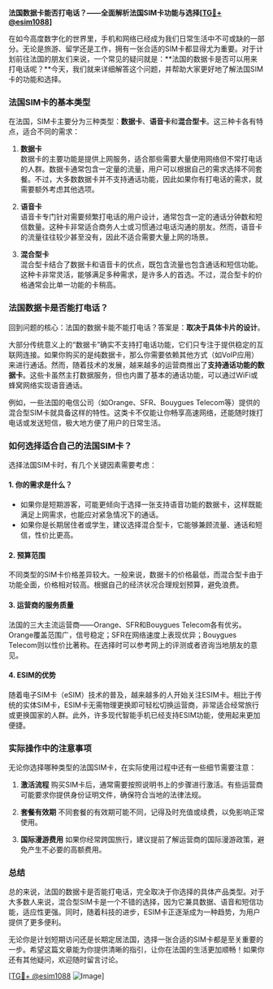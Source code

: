 **法国数据卡能否打电话？——全面解析法国SIM卡功能与选择[[TG💪+ @esim1088](https://t.me/s/esim1088)]**

在如今高度数字化的世界里，手机和网络已经成为我们日常生活中不可或缺的一部分。无论是旅游、留学还是工作，拥有一张合适的SIM卡都显得尤为重要。对于计划前往法国的朋友们来说，一个常见的疑问就是：**法国的数据卡是否可以用来打电话呢？**今天，我们就来详细解答这个问题，并帮助大家更好地了解法国SIM卡的功能和选择。

### 法国SIM卡的基本类型

在法国，SIM卡主要分为三种类型：**数据卡**、**语音卡**和**混合型卡**。这三种卡各有特点，适合不同的需求：

1. **数据卡**  
   数据卡的主要功能是提供上网服务，适合那些需要大量使用网络但不常打电话的人群。数据卡通常包含一定量的流量，用户可以根据自己的需求选择不同套餐。不过，大多数数据卡并不支持通话功能，因此如果你有打电话的需求，就需要额外考虑其他选项。

2. **语音卡**  
   语音卡专门针对需要频繁打电话的用户设计，通常包含一定的通话分钟数和短信数量。这种卡非常适合商务人士或习惯通过电话沟通的朋友。然而，语音卡的流量往往较少甚至没有，因此不适合需要大量上网的场景。

3. **混合型卡**  
   混合型卡结合了数据卡和语音卡的优点，既包含流量也包含通话和短信功能。这种卡非常灵活，能够满足多种需求，是许多人的首选。不过，混合型卡的价格通常会比单一功能的卡稍高。

### 法国数据卡是否能打电话？

回到问题的核心：法国的数据卡能不能打电话？答案是：**取决于具体卡片的设计**。  

大部分传统意义上的“数据卡”确实不支持打电话功能，它们只专注于提供稳定的互联网连接。如果你购买的是纯数据卡，那么你需要依赖其他方式（如VoIP应用）来进行通话。然而，随着技术的发展，越来越多的运营商推出了**支持通话功能的数据卡**。这些卡虽然主打数据服务，但也内置了基本的通话功能，可以通过WiFi或蜂窝网络实现语音通话。

例如，一些法国的电信公司（如Orange、SFR、Bouygues Telecom等）提供的混合型SIM卡就具备这样的特性。这类卡不仅能让你畅享高速网络，还能随时拨打电话或发送短信，极大地方便了用户的日常生活。

### 如何选择适合自己的法国SIM卡？

选择法国SIM卡时，有几个关键因素需要考虑：

#### 1. **你的需求是什么？**
   - 如果你是短期游客，可能更倾向于选择一张支持语音功能的数据卡，这样既能满足上网需求，也能应对紧急情况下的通话。
   - 如果你是长期居住者或学生，建议选择混合型卡，它能够兼顾流量、通话和短信，性价比更高。

#### 2. **预算范围**
   不同类型的SIM卡价格差异较大。一般来说，数据卡的价格最低，而混合型卡由于功能全面，价格相对较高。根据自己的经济状况合理规划预算，避免浪费。

#### 3. **运营商的服务质量**
   法国的三大主流运营商——Orange、SFR和Bouygues Telecom各有优劣。Orange覆盖范围广，信号稳定；SFR在网络速度上表现优异；Bouygues Telecom则以性价比著称。在选择时可以参考网上的评测或者咨询当地朋友的意见。

#### 4. **ESIM的优势**
   随着电子SIM卡（eSIM）技术的普及，越来越多的人开始关注ESIM卡。相比于传统的实体SIM卡，ESIM卡无需物理更换即可轻松切换运营商，非常适合经常旅行或更换国家的人群。此外，许多现代智能手机已经支持ESIM功能，使用起来更加便捷。

### 实际操作中的注意事项

无论你选择哪种类型的法国SIM卡，在实际使用过程中还有一些细节需要注意：

1. **激活流程**
   购买SIM卡后，通常需要按照说明书上的步骤进行激活。有些运营商可能要求你提供身份证明文件，确保符合当地的法律法规。

2. **套餐有效期**
   不同套餐的有效期可能不同，记得及时充值或续费，以免影响正常使用。

3. **国际漫游费用**
   如果你经常跨国旅行，建议提前了解运营商的国际漫游政策，避免产生不必要的高额费用。

### 总结

总的来说，法国的数据卡是否能打电话，完全取决于你选择的具体产品类型。对于大多数人来说，混合型SIM卡是一个不错的选择，因为它兼具数据、语音和短信功能，适应性更强。同时，随着科技的进步，ESIM卡正逐渐成为一种趋势，为用户提供了更多便利。

无论你是计划短期访问还是长期定居法国，选择一张合适的SIM卡都是至关重要的一步。希望这篇文章能为你提供清晰的指引，让你在法国的生活更加顺畅！如果你还有其他疑问，欢迎随时留言讨论。

[[TG💪+ @esim1088](https://t.me/s/esim1088) ![Image](https://i.postimg.cc/4NQfJmqS/Snipaste-2025-05-13-00-14-12.png)]